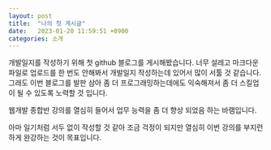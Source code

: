 ```yaml
---
layout: post
title:  "나의 첫 게시글"
date:   2023-01-20 11:59:51 +0900
categories: 소개
---
```

개발일지를 작성하기 위해 첫 github 블로그를 게시해봤습니다.
너무 설레고 마크다운 파일로 업로드를 한 번도 안해봐서 개발일지 작성하는데 있어서 많이 서툴 것 같습니다.
그래도 이번 블로그를 발판 삼아 좀 더 프로그래밍하는데에도 익숙해져서 좀 더 스킬업이 될 수 있도록 노력할 것 입니다.

웹개발 종합반 강의를 열심히 들어서 업무 능력을 좀 더 향상 되었음 하는 바램입니다.

아마 일기처럼 서두 없이 작성할 것 같아 조금 걱정이 되지만 열심히 이번 강의를 부지런하게 완강하는 것이 목표입니다.
